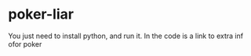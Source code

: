 # poker-liar
You just need to install python, and run it.
In the code is a link to extra inf ofor poker
